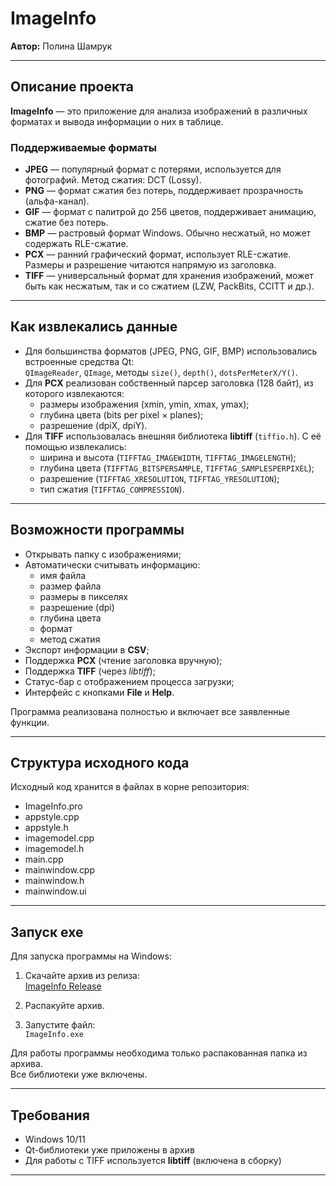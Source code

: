 # ImageInfo

**Автор:** Полина Шамрук  

---

##  Описание проекта

**ImageInfo** — это приложение для анализа изображений в различных форматах и вывода информации о них в таблице.  

### Поддерживаемые форматы
- **JPEG** — популярный формат с потерями, используется для фотографий. Метод сжатия: DCT (Lossy).  
- **PNG** — формат сжатия без потерь, поддерживает прозрачность (альфа-канал).  
- **GIF** — формат с палитрой до 256 цветов, поддерживает анимацию, сжатие без потерь.  
- **BMP** — растровый формат Windows. Обычно несжатый, но может содержать RLE-сжатие.  
- **PCX** — ранний графический формат, использует RLE-сжатие. Размеры и разрешение читаются напрямую из заголовка.  
- **TIFF** — универсальный формат для хранения изображений, может быть как несжатым, так и со сжатием (LZW, PackBits, CCITT и др.).  

---

## Как извлекались данные

- Для большинства форматов (JPEG, PNG, GIF, BMP) использовались встроенные средства Qt:  
  `QImageReader`, `QImage`, методы `size()`, `depth()`, `dotsPerMeterX/Y()`.  
- Для **PCX** реализован собственный парсер заголовка (128 байт), из которого извлекаются:  
  - размеры изображения (xmin, ymin, xmax, ymax);  
  - глубина цвета (bits per pixel × planes);  
  - разрешение (dpiX, dpiY).  
- Для **TIFF** использовалась внешняя библиотека **libtiff** (`tiffio.h`). С её помощью извлекались:  
  - ширина и высота (`TIFFTAG_IMAGEWIDTH`, `TIFFTAG_IMAGELENGTH`);  
  - глубина цвета (`TIFFTAG_BITSPERSAMPLE`, `TIFFTAG_SAMPLESPERPIXEL`);  
  - разрешение (`TIFFTAG_XRESOLUTION`, `TIFFTAG_YRESOLUTION`);  
  - тип сжатия (`TIFFTAG_COMPRESSION`).  

---

## Возможности программы
- Открывать папку с изображениями;  
- Автоматически считывать информацию:  
  - имя файла  
  - размер файла  
  - размеры в пикселях  
  - разрешение (dpi)  
  - глубина цвета  
  - формат  
  - метод сжатия  
- Экспорт информации в **CSV**;  
- Поддержка **PCX** (чтение заголовка вручную);  
- Поддержка **TIFF** (через *libtiff*);  
- Статус-бар с отображением процесса загрузки;  
- Интерфейс с кнопками **File** и **Help**.  

Программа реализована полностью и включает все заявленные функции.  

---

##  Структура исходного кода

Исходный код хранится в файлах в корне репозитория:
- ImageInfo.pro
- appstyle.cpp
- appstyle.h
- imagemodel.cpp
- imagemodel.h
- main.cpp
- mainwindow.cpp
- mainwindow.h
- mainwindow.ui


---

## Запуск exe

Для запуска программы на Windows:

1. Скачайте архив из релиза:  
   [ImageInfo Release](https://github.com/Polina707-lab/ImageInfo/releases)  

2. Распакуйте архив.  

3. Запустите файл:  
   `ImageInfo.exe`  

Для работы программы необходима только распакованная папка из архива.  
Все библиотеки уже включены.  

---

## Требования

- Windows 10/11  
- Qt-библиотеки уже приложены в архив  
- Для работы с TIFF используется **libtiff** (включена в сборку)  

---

